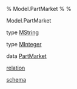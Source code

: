 % Model.PartMarket
% 
% 

Model.PartMarket

type [MString](Model-PartMarket.html#t:MString)

type [MInteger](Model-PartMarket.html#t:MInteger)

data [PartMarket](Model-PartMarket.html#t:PartMarket)

[relation](Model-PartMarket.html#v:relation)

[schema](Model-PartMarket.html#v:schema)
